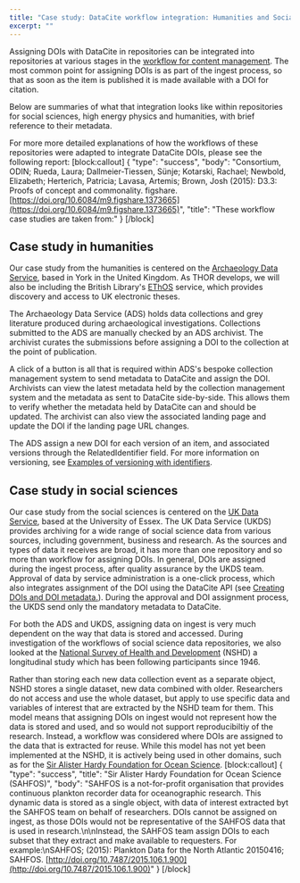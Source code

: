 ```yaml
---
title: "Case study: DataCite workflow integration: Humanities and Social Sciences"
excerpt: ""
---
```

Assigning DOIs with DataCite in repositories can be integrated into repositories at various stages in the [workflow for content management](doc:repository-workflows). The most common point for assigning DOIs is as part of the ingest process, so that as soon as the item is published it is made available with a DOI for citation.

Below are summaries of what that integration looks like within repositories for social sciences, high energy physics and humanities, with brief reference to their metadata.

For more more detailed explanations of how the workflows of these repositories were adapted to integrate DataCite DOIs, please see the following report:
[block:callout]
{
  "type": "success",
  "body": "Consortium, ODIN; Rueda, Laura; Dallmeier-Tiessen, Sünje; Kotarski, Rachael; Newbold, Elizabeth; Herterich, Patricia; Lavasa, Artemis; Brown, Josh (2015): D3.3: Proofs of concept and commonality. figshare. [https://doi.org/10.6084/m9.figshare.1373665](https://doi.org/10.6084/m9.figshare.1373665)",
  "title": "These workflow case studies are taken from:"
}
[/block]
## Case study in humanities
Our case study from the humanities is centered on the [Archaeology Data Service](http://archaeologydataservice.ac.uk), based in York in the United Kingdom. As THOR develops, we will also be including the British Library's [EThOS](http://ethos.bl.uk) service, which provides discovery and access to UK electronic theses.

The Archaeology Data Service (ADS) holds data collections and grey literature produced during archaeological investigations. Collections submitted to the ADS are manually checked by an ADS archivist. The archivist curates the submissions before assigning a DOI to the collection at the point of publication. 

A click of a button is all that is required within ADS's bespoke collection management system to send metadata to DataCite and assign the DOI. Archivists can view the latest metadata held by the collection management system and the metadata as sent to DataCite side-by-side. This allows them to verify whether the metadata held by DataCite can and should be updated. The archivist can also view the associated landing page and update the DOI if the landing page URL changes.

The ADS assign a new DOI for each version of an item, and associated versions through the RelatedIdentifier field. For more information on versioning, see [Examples of versioning with identifiers](doc:examples-of-versioning-with-identifiers).

## Case study in social sciences
Our case study from the social sciences is centered on the [UK Data Service](http://ukdataservice.ac.uk), based at the University of Essex. The UK Data Service (UKDS) provides archiving for a wide range of social science data from various sources, including government, business and research. As the sources and types of data it receives are broad, it has more than one repository and so more than workflow for assigning DOIs. In general, DOIs are assigned during the ingest process, after quality assurance by the UKDS team. Approval of data by service administration is a one-click process, which also integrates assignment of the DOI using the DataCite API (see [Creating DOIs and DOI metadata.](doc:creating-dois-and-doi-metadata)). During the approval and DOI assignment process, the UKDS send only the mandatory metadata to DataCite.

For both the ADS and UKDS, assigning data on ingest is very much dependent on the way that data is stored and accessed. During investigation of the workflows of social science data repositories, we also looked at the [National Survey of Health and Development](http://nshd.mrc.ac.uk) (NSHD) a longitudinal study which has been following participants since 1946. 

Rather than storing each new data collection event as a separate object, NSHD stores a single dataset, new data combined with older. Researchers do not access and use the whole dataset, but apply to use specific data and variables of interest that are extracted by the NSHD team for them. This model means that assigning DOIs on ingest would not represent how the data is stored and used, and so would not support reproducibiltiy of the research. Instead, a workflow was considered where DOIs are assigned to the data that is extracted for reuse. While this model has not yet been implemented at the NSHD, it is actively being used in other domains, such as for the [Sir Alister Hardy Foundation for Ocean Science](http://sahfos.ac.uk).
[block:callout]
{
  "type": "success",
  "title": "Sir Alister Hardy Foundation for Ocean Science (SAHFOS)",
  "body": "SAHFOS is a not-for-profit organisation that provides continuous plankton recorder data for oceanographic research. This dynamic data is stored as a single object, with data of interest extracted byt the SAHFOS team on behalf of researchers. DOIs cannot be assigned on ingest, as those DOIs would not be representative of the SAHFOS data that is used in research.\n\nInstead, the SAHFOS team assign DOIs to each subset that they extract and make available to requesters. For example:\nSAHFOS; (2015): Plankton Data for the North Atlantic 20150416; SAHFOS. [http://doi.org/10.7487/2015.106.1.900](http://doi.org/10.7487/2015.106.1.900)"
}
[/block]